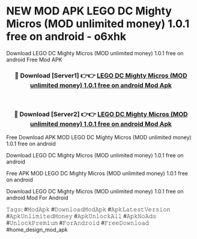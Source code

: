 # NEW MOD APK LEGO DC Mighty Micros (MOD unlimited money) 1.0.1 free on android - o6xhk
Download LEGO DC Mighty Micros (MOD unlimited money) 1.0.1 free on android Free Mod APK

<div align="center">
<h3>🔴 Download [Server1] 👉👉 <a href="https://apk-comot.site?title=LEGO_DC_Mighty_Micros_(MOD_unlimited_money)_1.0.1_free_on_android">LEGO DC Mighty Micros (MOD unlimited money) 1.0.1 free on android Mod Apk</a></h3><br>

<h3>🔴 Download [Server2] 👉👉 <a href="https://apk-comot.site?title=LEGO_DC_Mighty_Micros_(MOD_unlimited_money)_1.0.1_free_on_android">LEGO DC Mighty Micros (MOD unlimited money) 1.0.1 free on android Mod Apk</a></h3>
</div>


Free Download APK MOD LEGO DC Mighty Micros (MOD unlimited money) 1.0.1 free on android

Download LEGO DC Mighty Micros (MOD unlimited money) 1.0.1 free on android 

Free APK MOD LEGO DC Mighty Micros (MOD unlimited money) 1.0.1 free on android 

Download LEGO DC Mighty Micros (MOD unlimited money) 1.0.1 free on android Mod For Android

𝚃𝚊𝚐𝚜: #𝙼𝚘𝚍𝙰𝚙𝚔 #𝙳𝚘𝚠𝚗𝚕𝚘𝚊𝚍𝙼𝚘𝚍𝙰𝚙𝚔 #𝙰𝚙𝚔𝙻𝚊𝚝𝚎𝚜𝚝𝚅𝚎𝚛𝚜𝚒𝚘𝚗 #𝙰𝚙𝚔𝚄𝚗𝚕𝚒𝚖𝚒𝚝𝚎𝚍𝙼𝚘𝚗𝚎𝚢 #𝙰𝚙𝚔𝚄𝚗𝚕𝚘𝚌𝚔𝙰𝚕𝚕 #𝙰𝚙𝚔𝙽𝚘𝙰𝚍𝚜 #𝚄𝚗𝚕𝚘𝚌𝚔𝙿𝚛𝚎𝚖𝚒𝚞𝚖 #𝙵𝚘𝚛𝙰𝚗𝚍𝚛𝚘𝚒𝚍 #𝙵𝚛𝚎𝚎𝙳𝚘𝚠𝚗𝚕𝚘𝚊𝚍 #home_design_mod_apk